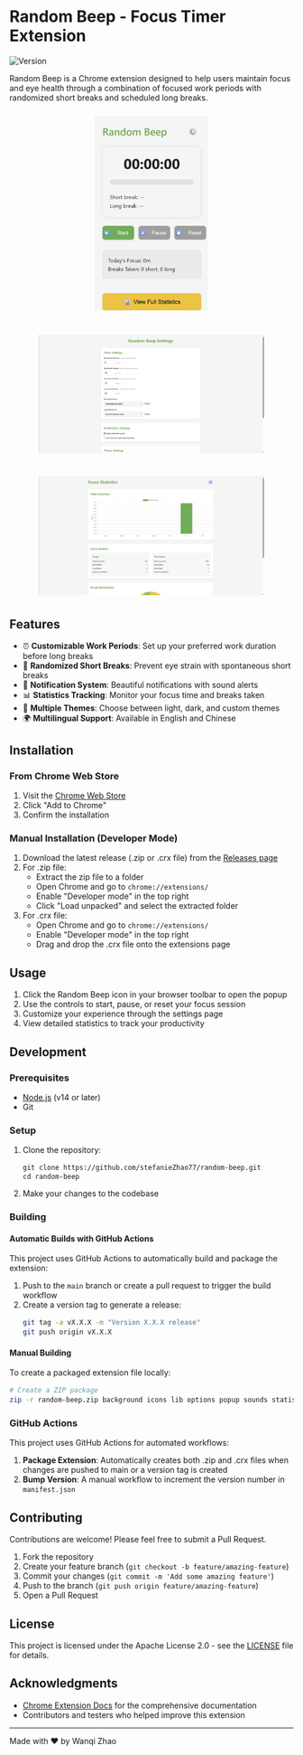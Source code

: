 # Random Beep - Focus Timer Extension

![Version](https://img.shields.io/badge/version-1.0.0-blue)

Random Beep is a Chrome extension designed to help users maintain focus and eye health through a combination of focused work periods with randomized short breaks and scheduled long breaks.

<div align="center">
  <img src="docs/images/1.png" width="200" alt="Random Beep" style="margin: 10px;">
</div>

<div align="center" style="display: flex; justify-content: center; flex-wrap: wrap; gap: 20px; margin-top: 20px;">
  <img src="docs/images/2.png" width="400" alt="Random Beep Settings" style="margin: 10px;">
  <img src="docs/images/3.png" width="400" alt="Random Beep Statistics" style="margin: 10px;">
</div>

## Features

- ⏰ **Customizable Work Periods**: Set up your preferred work duration before long breaks
- 👀 **Randomized Short Breaks**: Prevent eye strain with spontaneous short breaks
- 🔔 **Notification System**: Beautiful notifications with sound alerts
- 📊 **Statistics Tracking**: Monitor your focus time and breaks taken
- 🎨 **Multiple Themes**: Choose between light, dark, and custom themes
- 🌍 **Multilingual Support**: Available in English and Chinese

## Installation

### From Chrome Web Store

1. Visit the [Chrome Web Store](https://chromewebstore.google.com/detail/random-beep/lciepkhcmnkpaieceihhpmjemlpeiigc)
2. Click "Add to Chrome"
3. Confirm the installation

### Manual Installation (Developer Mode)

1. Download the latest release (.zip or .crx file) from the [Releases page](https://github.com/stefanieZhao77/random-beep/releases)
2. For .zip file:
   - Extract the zip file to a folder
   - Open Chrome and go to `chrome://extensions/`
   - Enable "Developer mode" in the top right
   - Click "Load unpacked" and select the extracted folder
3. For .crx file:
   - Open Chrome and go to `chrome://extensions/`
   - Enable "Developer mode" in the top right
   - Drag and drop the .crx file onto the extensions page

## Usage

1. Click the Random Beep icon in your browser toolbar to open the popup
2. Use the controls to start, pause, or reset your focus session
3. Customize your experience through the settings page
4. View detailed statistics to track your productivity

## Development

### Prerequisites

- [Node.js](https://nodejs.org/) (v14 or later)
- Git

### Setup

1. Clone the repository:
   ```
   git clone https://github.com/stefanieZhao77/random-beep.git
   cd random-beep
   ```

2. Make your changes to the codebase

### Building

#### Automatic Builds with GitHub Actions

This project uses GitHub Actions to automatically build and package the extension:

1. Push to the `main` branch or create a pull request to trigger the build workflow
2. Create a version tag to generate a release:
   ```bash
   git tag -a vX.X.X -m "Version X.X.X release"
   git push origin vX.X.X
   ```

#### Manual Building

To create a packaged extension file locally:

```bash
# Create a ZIP package
zip -r random-beep.zip background icons lib options popup sounds statistics storage utils _locales manifest.json offscreen.html offscreen.js
```

### GitHub Actions

This project uses GitHub Actions for automated workflows:

1. **Package Extension**: Automatically creates both .zip and .crx files when changes are pushed to main or a version tag is created
2. **Bump Version**: A manual workflow to increment the version number in `manifest.json`

## Contributing

Contributions are welcome! Please feel free to submit a Pull Request.

1. Fork the repository
2. Create your feature branch (`git checkout -b feature/amazing-feature`)
3. Commit your changes (`git commit -m 'Add some amazing feature'`)
4. Push to the branch (`git push origin feature/amazing-feature`)
5. Open a Pull Request

## License

This project is licensed under the Apache License 2.0 - see the [LICENSE](LICENSE) file for details.

## Acknowledgments

- [Chrome Extension Docs](https://developer.chrome.com/docs/extensions/) for the comprehensive documentation
- Contributors and testers who helped improve this extension

---

Made with ❤️ by Wanqi Zhao